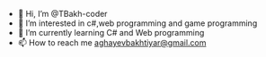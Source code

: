 - 👋 Hi, I’m @TBakh-coder
- 👀 I’m interested in c#,web programming and game programming
- 🌱 I’m currently learning C# and Web programming
- 📫 How to reach me aghayevbakhtiyar@gmail.com

<!---
TBakh-coder/TBakh-coder is a ✨ special ✨ repository because its `README.md` (this file) appears on your GitHub profile.
You can click the Preview link to take a look at your changes.
--->

